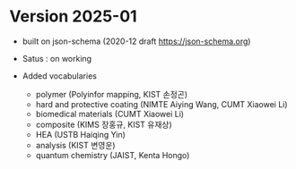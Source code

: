 # Version 2025-01

* built on json-schema (2020-12 draft https://json-schema.org)
  
* Satus : on working

* Added vocabularies
  - polymer (Polyinfor mapping, KIST 손정곤)
  - hard and protective coating (NIMTE Aiying Wang, CUMT Xiaowei Li)
  - biomedical materials (CUMT Xiaowei Li)
  - composite (KIMS 장홍규, KIST 유재상)
  - HEA (USTB Haiqing Yin)
  - analysis (KIST 변영운)
  - quantum chemistry (JAIST, Kenta Hongo)
  
